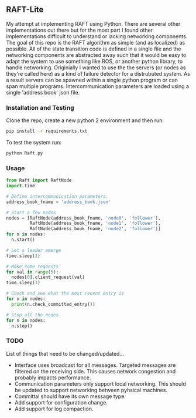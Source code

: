 ## RAFT-Lite
My attempt at implementing RAFT using Python. There are several other implementations out there but for the most part I found other implementations difficult to understand or lacking networking components. The goal of this repo is the RAFT algorithm as simple (and as localized) as possible. All of the state transition code is defined in a single file and the networking components are abstracted away such that it would be easy to adapt the system to use something like ROS, or another python library, to handle networking. Originially I wanted to use the the servers (or nodes as they're called here) as a kind of failure detector for a distrubuted system. As a result servers can be spawned within a single python program or can span multiple programs. Intercommunication parameters are loaded using a single 'address book' json file.

### Installation and Testing
Clone the repo, create a new python 2 environment and then run:
```bash
pip install -r requirements.txt
```

To test the system run: 
```bash 
python Raft.py
```

### Usage
```python 
from Raft import RaftNode
import time

# Define intercommunication parameters.
address_book_fname = 'address_book.json' 

# Start a few nodes
nodes = [RaftNode(address_book_fname, 'node0', 'follower'),
         RaftNode(address_book_fname, 'node1', 'follower'), 
         RaftNode(address_book_fname, 'node2', 'follower')]
for n in nodes:
  n.start()

# Let a leader emerge
time.sleep(1)

# Make some requests
for val in range(5):
  nodes[0].client_request(val)
time.sleep(1)

# Check and see what the most recent entry is
for n in nodes:
  print(n.check_committed_entry())

# Stop all the nodes
for n in nodes:
  n.stop()
```

### TODO
List of things that need to be changed/updated...
* Interface uses broadcast for all messages. Targeted messages are filtered on the receiving side. This causes network congestion and probably impacts performance. 
* Communication parameters only support local networking. This should be updated to support networking between pyhsical machines. 
* Committal should have its own message type. 
* Add support for configuration change. 
* Add support for log compaction. 
